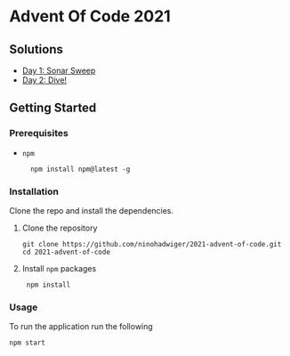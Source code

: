 # Advent Of Code 2021

## Solutions

* [Day 1: Sonar Sweep](./day-01)
* [Day 2: Dive!](./day-02)

## Getting Started

### Prerequisites

* `npm`
  ```test
    npm install npm@latest -g
  ```
  
### Installation

Clone the repo and install the dependencies.


1. Clone the repository
    ```text
    git clone https://github.com/ninohadwiger/2021-advent-of-code.git
    cd 2021-advent-of-code
    ```
2. Install `npm` packages
   ```text
    npm install
    ```
   
### Usage

To run the application run the following

```text
npm start
```